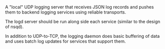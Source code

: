 A "local" UDP logging server that receives JSON log records and pushes them to backend logging services using reliable transports.

The logd server should be run along side each service (similar to the design of nsqd).

In addition to UDP-to-TCP, the logging daemon does basic buffering of data and uses batch log updates for services that support them.
